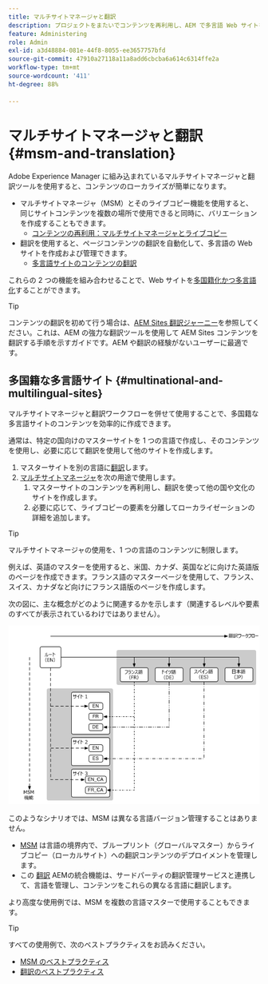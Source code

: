 ```yaml
---
title: マルチサイトマネージャと翻訳
description: プロジェクトをまたいでコンテンツを再利用し、AEM で多言語 Web サイトを管理する方法について説明します。
feature: Administering
role: Admin
exl-id: a3d48884-081e-44f8-8055-ee3657757bfd
source-git-commit: 47910a27118a11a8add6cbcba6a614c6314ffe2a
workflow-type: tm+mt
source-wordcount: '411'
ht-degree: 88%

---
```


# マルチサイトマネージャと翻訳 {#msm-and-translation}

Adobe Experience Manager に組み込まれているマルチサイトマネージャと翻訳ツールを使用すると、コンテンツのローカライズが簡単になります。

* マルチサイトマネージャ（MSM）とそのライブコピー機能を使用すると、同じサイトコンテンツを複数の場所で使用できると同時に、バリエーションを作成することもできます。
   * [コンテンツの再利用：マルチサイトマネージャとライブコピー](msm/overview.md)
* 翻訳を使用すると、ページコンテンツの翻訳を自動化して、多言語の Web サイトを作成および管理できます。
   * [多言語サイトのコンテンツの翻訳](translation/overview.md)

これらの 2 つの機能を組み合わせることで、Web サイトを[多国籍化かつ多言語化](#multinational-and-multilingual-sites)することができます。

>[!TIP]
>
>コンテンツの翻訳を初めて行う場合は、[AEM Sites 翻訳ジャーニー](/help/journey-sites/translation/overview.md)を参照してください。これは、AEM の強力な翻訳ツールを使用して AEM Sites コンテンツを翻訳する手順を示すガイドです。AEM や翻訳の経験がないユーザーに最適です。

## 多国籍な多言語サイト {#multinational-and-multilingual-sites}

マルチサイトマネージャと翻訳ワークフローを併せて使用することで、多国籍な多言語サイトのコンテンツを効率的に作成できます。

通常は、特定の国向けのマスターサイトを 1 つの言語で作成し、そのコンテンツを使用し、必要に応じて翻訳を使用して他のサイトを作成します。

1. マスターサイトを別の言語に[翻訳](translation/overview.md)します。
1. [マルチサイトマネージャ](msm/overview.md)を次の用途で使用します。
   1. マスターサイトのコンテンツを再利用し、翻訳を使って他の国や文化のサイトを作成します。
   1. 必要に応じて、ライブコピーの要素を分離してローカライゼーションの詳細を追加します。

>[!TIP]
>
>マルチサイトマネージャの使用を、1 つの言語のコンテンツに制限します。
>
>例えば、英語のマスターを使用すると、米国、カナダ、英国などに向けた英語版のページを作成できます。フランス語のマスターページを使用して、フランス、スイス、カナダなど向けにフランス語版のページを作成します。

次の図に、主な概念がどのように関連するかを示します（関連するレベルや要素のすべてが表示されているわけではありません）。

![ローカライゼーションの概要](assets/localization-overview.png)

このようなシナリオでは、MSM は異なる言語バージョン管理することはありません。

* [MSM](msm/overview.md) は言語の境界内で、ブループリント（グローバルマスター）からライブコピー（ローカルサイト）への翻訳コンテンツのデプロイメントを管理します。
* この [翻訳](translation/overview.md) AEMの統合機能は、サードパーティの翻訳管理サービスと連携して、言語を管理し、コンテンツをこれらの異なる言語に翻訳します。

より高度な使用例では、MSM を複数の言語マスターで使用することもできます。

>[!TIP]
>
>すべての使用例で、次のベストプラクティスをお読みください。
>
>* [MSM のベストプラクティス](msm/best-practices.md)
>* [翻訳のベストプラクティス](translation/best-practices.md)

